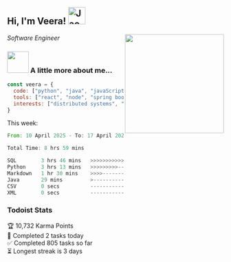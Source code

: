 <h2> Hi, I'm Veera! <img src="https://raw.githubusercontent.com/Tarikul-Islam-Anik/Animated-Fluent-Emojis/master/Emojis/Activities/Jack-O-Lantern.png" alt="Jack-O-Lantern" width="40" height="40" /></h2>
<img align='right' src="https://user-images.githubusercontent.com/74038190/213911110-aedbef38-a29f-4b6b-a65c-11608b4f75a5.gif" width="230">
<p><em>Software Engineer</em></p>


### <img src="https://user-images.githubusercontent.com/74038190/216656963-09118229-8a9e-4af0-910c-c37f35f2e210.gif" width="50"> A little more about me...  

```javascript
const veera = {
  code: ["python", "java", "javaScript", "typeScript", "c++"],
  tools: ["react", "node", "spring boot", "docker", "next.JS", "aws"],
  interests: ["distributed systems", "enterprise software", "parallel computing", "cloud computing", "machine learning", "AI"]
}
```
This week:
<!--START_SECTION:waka-->

```rust
From: 10 April 2025 - To: 17 April 2025

Total Time: 8 hrs 59 mins

SQL        3 hrs 46 mins   >>>>>>>>>>>--------------   42.00 %
Python     3 hrs 13 mins   >>>>>>>>>----------------   35.77 %
Markdown   1 hr 30 mins    >>>>---------------------   16.68 %
Java       29 mins         >------------------------   05.53 %
CSV        0 secs          -------------------------   00.02 %
XML        0 secs          -------------------------   00.01 %
```

<!--END_SECTION:waka-->


### Todoist Stats

<!-- TODO-IST:START -->
🏆  10,732 Karma Points           
🌸  Completed 2 tasks today           
✅  Completed 805 tasks so far           
⏳  Longest streak is 3 days
<!-- TODO-IST:END -->
<!--
Profile views:
[![](https://visitcount.itsvg.in/api?id=veeravivekt&label=Profile%20Views&color=1&icon=2&pretty=false)](https://visitcount.itsvg.in)
-->
